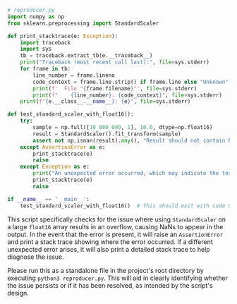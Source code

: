 ```python
# reproducer.py
import numpy as np
from sklearn.preprocessing import StandardScaler

def print_stacktrace(e: Exception):
    import traceback
    import sys
    tb = traceback.extract_tb(e.__traceback__)
    print("Traceback (most recent call last):", file=sys.stderr)
    for frame in tb:
        line_number = frame.lineno
        code_context = frame.line.strip() if frame.line else "Unknown"
        print(f'  File "{frame.filename}"', file=sys.stderr)
        print(f"    {line_number}: {code_context}", file=sys.stderr)
    print(f"{e.__class__.__name__}: {e}", file=sys.stderr)

def test_standard_scaler_with_float16():
    try:
        sample = np.full([10_000_000, 1], 10.0, dtype=np.float16)
        result = StandardScaler().fit_transform(sample)
        assert not np.isnan(result).any(), "Result should not contain NaNs"
    except AssertionError as e:
        print_stacktrace(e)
        raise
    except Exception as e:
        print("An unexpected error occurred, which may indicate the test was not successful.")
        print_stacktrace(e)
        raise

if __name__ == '__main__':
    test_standard_scaler_with_float16()  # This should exit with code 0 when the issue is fixed
```

This script specifically checks for the issue where using `StandardScaler` on a large `float16` array results in an overflow, causing NaNs to appear in the output. In the event that the error is present, it will raise an `AssertionError` and print a stack trace showing where the error occurred. If a different unexpected error arises, it will also print a detailed stack trace to help diagnose the issue. 

Please run this as a standalone file in the project's root directory by executing `python3 reproducer.py`. This will aid in clearly identifying whether the issue persists or if it has been resolved, as intended by the script's design.
